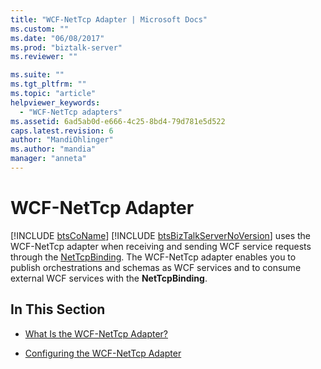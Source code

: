 ```yaml
---
title: "WCF-NetTcp Adapter | Microsoft Docs"
ms.custom: ""
ms.date: "06/08/2017"
ms.prod: "biztalk-server"
ms.reviewer: ""

ms.suite: ""
ms.tgt_pltfrm: ""
ms.topic: "article"
helpviewer_keywords: 
  - "WCF-NetTcp adapters"
ms.assetid: 6ad5ab0d-e666-4c25-8bd4-79d781e5d522
caps.latest.revision: 6
author: "MandiOhlinger"
ms.author: "mandia"
manager: "anneta"
---
```

# WCF-NetTcp Adapter
[!INCLUDE [btsCoName](../includes/btsconame-md.md)] [!INCLUDE [btsBizTalkServerNoVersion](../includes/btsbiztalkservernoversion-md.md)] uses the WCF-NetTcp adapter when receiving and sending WCF service requests through the [NetTcpBinding](http://go.microsoft.com/fwlink/?LinkID=81087). The WCF-NetTcp adapter enables you to publish orchestrations and schemas as WCF services and to consume external WCF services with the <strong>NetTcpBinding</strong>.  
  
## In This Section  
  
-   [What Is the WCF-NetTcp Adapter?](../core/what-is-the-wcf-nettcp-adapter.md)  
  
-   [Configuring the WCF-NetTcp Adapter](../core/configuring-the-wcf-nettcp-adapter.md)